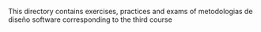This directory contains exercises, practices and exams of metodologias de diseño software corresponding to the third course